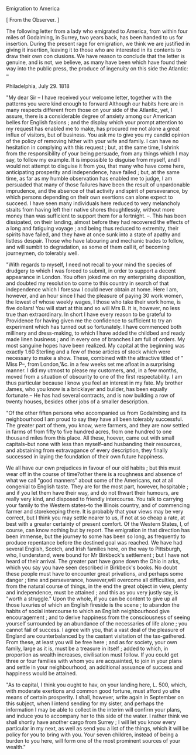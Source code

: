 Emigration to America[ From the Observer. ]The following letter from a lady who emigrated to America, from
                    within four miles of Godalming, in Surrey, two years back, has
                    been handed to us for insertion. During the present rage
                    for emigration, we think we are justified in giving it
                    insertion, leaving it to those who are interested in its
                    contents to draw their own con clusions. We have reason to conclude that
                    the letter is genuine, and is not, we believe, as many have been which
                    have found their way into the public press, the produce of ingenuity on
                    this side the Atlantic: –Philadelphia, July 29. 1818"My dear Sir – I have received your welcome letter, together with the patterns you were kind enough to forward Although our
                    habits here are in many respects different from those on your side of the
                    Atlantic, yet, I assure, there is a considerable degree of anxiety among
                    our American belles for English fasions ; and the display which your prompt
                        attention to my request has enabled me to make, has procured
                    me not alone a great influx of visitors, but of business. You ask me
                    to give you my candid opinion of the policy of removing hither with your
                    wife and family. I can have no hesitation in complying with this request ;
                    but, at the same time, I shrink from the responsibility of your being
                    persuade, from any things which I may say, to follow my example. It is
                    impossible to disguise from myself, and I would not attempt to disguise
                    it from you, that many who have come here, anticipating prosperity and independence, have failed ; but, at the same time, as far as
                    my humble observation has enabled me to judge, I am persuaded that many of
                    those failures have been the result of unpardonable imprudence, and the
                    absence of that activity and spirit of perseverance, by which persons
                    depending on their own exertions can alone expect to succeed. I have seen
                    many individuals here reduced to very melancholy straits from having
                    left their native shores thoughtlessly, without more money than was
                    sufficient to support them for a fortnight. –. This has been
                    dissipated, on their landing, almost before they had recovered the effects
                    of a long and fatiguing voyage ; and being thus reduced to extremity, their
                    spirits have failed, and they have at once sunk into a state of apathy and
                    listless despair. Those who have labouring and mechanic trades
                    to follow, and will sumbit to degradation, as some of them call it, of
                    becoming journeymen, do tolerably well."With regards to myself, I need not recall to your mind the species of
                    drudgery to which I was forced to submit, in order to support a decent
                    appearance in London. You often joked me on my enterprising disposition,
                    and doubted my resolution to come to this country in search of that
                    independence which I foresaw I could never obtain at home. Here I am,
                    however, and an hour since I had the pleasure of paying 30 work women, the lowest of whose weekly wages, I those who take
                    their work home, is five dollars! You will start at this and so will Mrs B.
                    It is, however, no less true than extraordinary. In short I have
                    every reason to be grateful to Providence for having given me the
                    confidence to sufficient to try an experiment which has turned out so
                    fortunately. I have commenced both millinery and dress-making, to which I
                    have added the childbed and ready made linen business ; and in
                    every one of branches I am full of orders. My most sanguine hopes have
                    been realized. My capital at the beginning was exactly 1.60 Sterling and a
                    few of those articles of stock which were necessary to make a show. These,
                    combined with the attractive titled of " Miss P–, from
                    London,'&c. in a few weeks set me afloat in a surprising manner. I did
                    my utmost to please my customers, and, in a few months, moved from a
                    situation of obscurity to one of the first respectability. I am
                    thus particular because I know you feel an interest in my fate. My brother
                    James, who you know is a bricklayer and builder, has been equally
                    fortunate.– He has had several contracts, and is now building a row
                    of twenty houses, besides other jobs of a smaller description."Of the other fiften persons who accompanied us from Godalmbing and its
                    neighbourhood I am proud to say they have all been tolerably successful.
                    The greater part of them, you know, were farmers, and they are now settled
                    in farms of from fifty to five hundred acres, from one hundred to one
                    thousand miles from this place. All these, hoever, came out with small
                    capitals–but none with less than myself–and husbanding their
                    resources, and abstaining from extravagance of every description, they
                    finally successed in laying the foundation of their own future
                    happiness.We all have our own prejudices in favour of our old habits ; but this must
                    wear off in the course of time?other there is a roughness and absence of
                    what we call "good manners" about some of the Americans, not at all
                    congenial to English taste. They are for the most part, however, hospitable
                    ; and if you let them have their way, and do not thwart their humours,
                    are really very kind, and disposed to friendly intercourse. You
                    talk to carrying your family to the Western states–to the Illinois
                    country, and of commencing farmer and storekeeping there. It is probably
                    that your views may be very correct, but I think you may settle nearer to
                    us, if not at so cheap a rate, at best with a greater certainty of present
                    comfort. Of the Western States, I, of course, can know nothing but by report. The emigration in that direction has been immense,
                    but the journey to some has been so long, as frequently to produce
                    repentance before the destined goal was reached. We have had several
                    English, Scotch, and Irish families here, on the way to
                    Pittsburgh, who, I understand, were bound for Mr Birkbeck's settlement ;
                    but I have not heard of their arrival. The greater part have gone down the
                    Ohio in arks, which you say you have seen described in Birkbeck's books. No doubt these people must have to encounter great
                    privations, and perhaps some danger ; time and perseverance,
                    however,will overcome all difficulties, and from the natural
                    course of things, in the end the great object in view, plenty and
                    independence, must be attained ; and this as you very justly say, is "worth
                    a struggle." Upon the whole, if you can be content to give up all those
                    luxuries of which an English fireside is the scene ; to abandon the habits
                    of social intercourse to which an English neighbourhood give
                        encouragement ; and to derive happiness from the
                    consciousness of seeing yourself surrounded by an abundance of the
                    necessaries of life alone ; you cannot fail of success. I agree with you,
                    that a vast deal of the pleasure of England are counterbalanced by the castant visitation of the tax-gathered. From these, at least
                    you will be free here ; and as for society, your own family, large as it
                    is, must be a treasure in itself ; added to which, in proportion as wealth
                    increases, civilisation must follow. If you could get three or four
                    families with whom you are acquainted, to join in your plans and settle in
                    your neighbourhood, an additional assuance of success and happiness would be attained."As to capital, I think you ought to hav, on your landing here,
                    L. 500, which, with moderate exertions and common good fortune,
                    must afford yo uthe means of certain prosperity. I shall, however, write
                    again in September on this subject, when I intend sending for my sister,
                    and perhaps the information I may be able to collect in the
                    interim will confirm your plans, and induce you to accompany her to
                    this side of the water. I rather think we shall shortly have another
                    cargo from Surrey ; I will let you know every particular in my
                    next, as well as send you a list of the things, which it will be policy for
                    you to bring with you. Your seven children, instead of being a burden to
                    you here, will form one of the most prominent sources of your wealth."